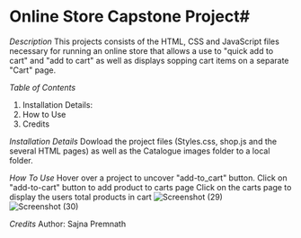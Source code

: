 # Online Store Capstone Project#

*Description*
This projects consists of the HTML, CSS and JavaScript files necessary for running an online store that allows a use to "quick add to cart" and "add to cart" as well as displays sopping cart items on a separate "Cart" page.

*Table of Contents*
1. Installation Details: 
2. How to Use
3. Credits 

*Installation Details*
Dowload the project files (Styles.css, shop.js and the several HTML pages) as well as the Catalogue images folder to a local folder. 

*How To Use*
Hover over a project to uncover "add-to_cart" button.
Click on "add-to-cart" button to add product to carts page
Click on the carts page to display the users total products in cart
![Screenshot (29)](https://user-images.githubusercontent.com/106538033/171636797-875c7b05-6282-4741-831a-af33308dd60d.png)
![Screenshot (30)](https://user-images.githubusercontent.com/106538033/171636840-669651dc-5d09-4aa0-966e-cc7fe3a49b6d.png)

*Credits*
Author: Sajna Premnath



